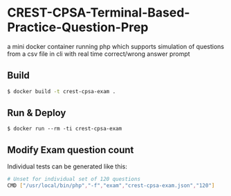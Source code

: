 # CREST-CPSA-Terminal-Based-Practice-Question-Prep
a mini docker container running php which supports simulation of questions from a csv file in cli with real time correct/wrong answer prompt

## Build
```bash
$ docker build -t crest-cpsa-exam .
```

## Run & Deploy
```
$ docker run --rm -ti crest-cpsa-exam
```

## Modify Exam question count

Individual tests can be generated like this:

```bash
# Unset for individual set of 120 questions
CMD ["/usr/local/bin/php","-f","exam","crest-cpsa-exam.json","120"]

```

